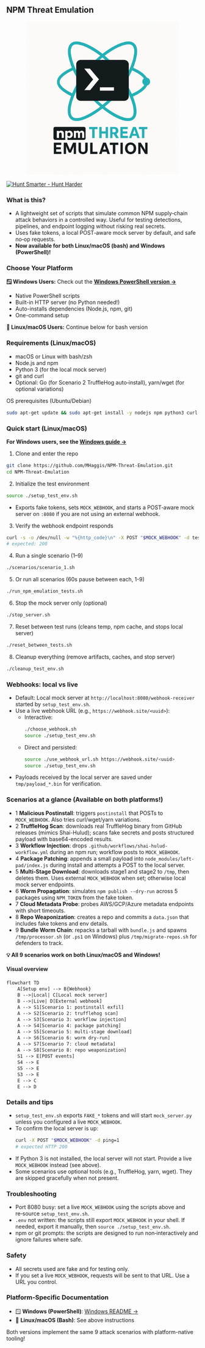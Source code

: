 ## NPM Threat Emulation

<div align="center">
  <img src="logo/npmthreatem.png" alt="NPM Threat Emulation" width="400">
</div>

[![Hunt Smarter - Hunt Harder](https://camo.githubusercontent.com/2893aea77575eefbedb5ac982227a13e6881d46430d1f184b0d7547dfce5801c/68747470733a2f2f696d672e736869656c64732e696f2f62616467652f48756e745f536d61727465722d48756e745f4861726465722d637269746963616c)](https://github.com/MHaggis/NPM-Threat-Emulation)


### What is this?
- A lightweight set of scripts that simulate common NPM supply‑chain attack behaviors in a controlled way. Useful for testing detections, pipelines, and endpoint logging without risking real secrets.
- Uses fake tokens, a local POST‑aware mock server by default, and safe no‑op requests.
- **Now available for both Linux/macOS (bash) and Windows (PowerShell)!**

### Choose Your Platform

**🪟 Windows Users:** Check out the [**Windows PowerShell version →**](windows/README.md)
- Native PowerShell scripts
- Built-in HTTP server (no Python needed!)
- Auto-installs dependencies (Node.js, npm, git)
- One-command setup

**🐧 Linux/macOS Users:** Continue below for bash version

### Requirements (Linux/macOS)
- macOS or Linux with bash/zsh
- Node.js and npm
- Python 3 (for the local mock server)
- git and curl
- Optional: Go (for Scenario 2 TruffleHog auto‑install), yarn/wget (for optional variations)

OS prerequisites (Ubuntu/Debian)

```bash
sudo apt-get update && sudo apt-get install -y nodejs npm python3 curl netcat
```

### Quick start (Linux/macOS)

**For Windows users, see the [Windows guide →](windows/README.md)**

1) Clone and enter the repo

```bash
git clone https://github.com/MHaggis/NPM-Threat-Emulation.git
cd NPM-Threat-Emulation
```

2) Initialize the test environment

```bash
source ./setup_test_env.sh
```

- Exports fake tokens, sets `MOCK_WEBHOOK`, and starts a POST‑aware mock server on `:8080` if you are not using an external webhook.

3) Verify the webhook endpoint responds

```bash
curl -s -o /dev/null -w "%{http_code}\n" -X POST "$MOCK_WEBHOOK" -d test=1
# expected: 200
```

4) Run a single scenario (1–9)

```bash
./scenarios/scenario_1.sh
```

5) Or run all scenarios (60s pause between each, 1-9)

```bash
./run_npm_emulation_tests.sh
```

6) Stop the mock server only (optional)

```bash
./stop_server.sh
```

7) Reset between test runs (cleans temp, npm cache, and stops local server)

```bash
./reset_between_tests.sh
```

8) Cleanup everything (remove artifacts, caches, and stop server)

```bash
./cleanup_test_env.sh
```

### Webhooks: local vs live
- Default: Local mock server at `http://localhost:8080/webhook-receiver` started by `setup_test_env.sh`.
- Use a live webhook URL (e.g., `https://webhook.site/<uuid>`):
  - Interactive:
    ```bash
    ./choose_webhook.sh
    source ./setup_test_env.sh
    ```
  - Direct and persisted:
    ```bash
    source ./use_webhook_url.sh https://webhook.site/<uuid>
    source ./setup_test_env.sh
    ```
- Payloads received by the local server are saved under `tmp/payload_*.bin` for verification.

### Scenarios at a glance (Available on both platforms!)
- 1 **Malicious Postinstall**: triggers `postinstall` that POSTs to `MOCK_WEBHOOK`. Also tries curl/wget/yarn variations.
- 2 **TruffleHog Scan**: downloads real TruffleHog binary from GitHub releases (mimics Shai-Hulud); scans fake secrets and posts structured payload with base64-encoded results.
- 3 **Workflow Injection**: drops `.github/workflows/shai-hulud-workflow.yml` during an npm run; workflow posts to `MOCK_WEBHOOK`.
- 4 **Package Patching**: appends a small payload into `node_modules/left-pad/index.js` during install and attempts a POST to the local server.
- 5 **Multi‑Stage Download**: downloads stage1 and stage2 to `/tmp`, then deletes them. Uses external `MOCK_WEBHOOK` when set; otherwise local mock server endpoints.
- 6 **Worm Propagation**: simulates `npm publish --dry-run` across 5 packages using `NPM_TOKEN` from the fake token.
- 7 **Cloud Metadata Probe**: probes AWS/GCP/Azure metadata endpoints with short timeouts.
- 8 **Repo Weaponization**: creates a repo and commits a `data.json` that includes fake tokens and env details.
- 9 **Bundle Worm Chain**: repacks a tarball with `bundle.js` and spawns `/tmp/processor.sh` (or `.ps1` on Windows) plus `/tmp/migrate-repos.sh` for defenders to track.

**💡 All 9 scenarios work on both Linux/macOS and Windows!**

#### Visual overview

```mermaid
flowchart TD
    A[Setup env] --> B{Webhook}
    B -->|Local| C[Local mock server]
    B -->|Live| D[External webhook]
    A --> S1[Scenario 1: postinstall exfil]
    A --> S2[Scenario 2: trufflehog scan]
    A --> S3[Scenario 3: workflow injection]
    A --> S4[Scenario 4: package patching]
    A --> S5[Scenario 5: multi-stage download]
    A --> S6[Scenario 6: worm dry-run]
    A --> S7[Scenario 7: cloud metadata]
    A --> S8[Scenario 8: repo weaponization]
    S1 --> E[POST events]
    S4 --> E
    S5 --> E
    S3 --> E
    E --> C
    E --> D
```

### Details and tips
- `setup_test_env.sh` exports `FAKE_*` tokens and will start `mock_server.py` unless you configured a live `MOCK_WEBHOOK`.
- To confirm the local server is up:
  ```bash
  curl -X POST "$MOCK_WEBHOOK" -d ping=1
  # expected HTTP 200
  ```
- If Python 3 is not installed, the local server will not start. Provide a live `MOCK_WEBHOOK` instead (see above).
- Some scenarios use optional tools (e.g., TruffleHog, yarn, wget). They are skipped gracefully when not present.

### Troubleshooting
- Port 8080 busy: set a live `MOCK_WEBHOOK` using the scripts above and re‑source `setup_test_env.sh`.
- `.env` not written: the scripts still export `MOCK_WEBHOOK` in your shell. If needed, export it manually, then `source ./setup_test_env.sh`.
- npm or git prompts: the scripts are designed to run non‑interactively and ignore failures where safe.

### Safety
- All secrets used are fake and for testing only.
- If you set a live `MOCK_WEBHOOK`, requests will be sent to that URL. Use a URL you control.

### Platform-Specific Documentation
- 🪟 **Windows (PowerShell)**: [Windows README →](windows/README.md)
- 🐧 **Linux/macOS (Bash)**: See above instructions

Both versions implement the same 9 attack scenarios with platform-native tooling!